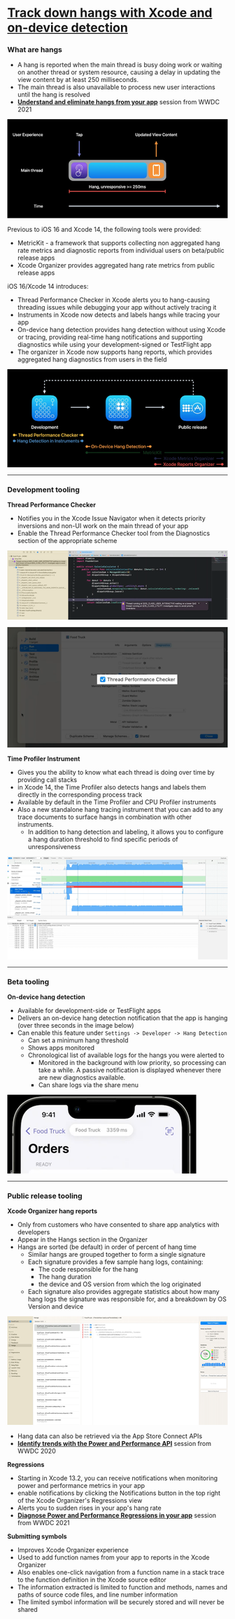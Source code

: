 # [**Track down hangs with Xcode and on-device detection**](https://developer.apple.com/videos/play/wwdc2022-10082)

### **What are hangs**

* A hang is reported when the main thread is busy doing work or waiting on another thread or system resource, causing a delay in updating the view content by at least 250 milliseconds.
* The main thread is also unavailable to process new user interactions until the hang is resolved
* [**Understand and eliminate hangs from your app**](https://developer.apple.com/videos/play/wwdc2021/10258/) session from WWDC 2021

![](images/hangs/hang.png)

Previous to iOS 16 and Xcode 14, the following tools were provided:

* MetricKit - a framework that supports collecting non aggregated hang rate metrics and diagnostic reports from individual users on beta/public release apps
* Xcode Organizer provides aggregated hang rate metrics from public release apps

iOS 16/Xcode 14 introduces:

* Thread Performance Checker in Xcode alerts you to hang-causing threading issues while debugging your app without actively tracing it
* Instruments in Xcode now detects and labels hangs while tracing your app
* On-device hang detection provides hang detection without using Xcode or tracing, providing real-time hang notifications and supporting diagnostics while using your development-signed or TestFlight app
* The organizer in Xcode now supports hang reports, which provides aggregated hang diagnostics from users in the field

![](images/hangs/tools.png)

---

### **Development tooling**

**Thread Performance Checker**

* Notifies you in the Xcode Issue Navigator when it detects priority inversions and non-UI work on the main thread of your app
* Enable the Thread Performance Checker tool from the Diagnostics section of the appropriate scheme

![](images/hangs/priority_inversion.png)

![](images/hangs/tpc_enable.png)

**Time Profiler Instrument**

* Gives you the ability to know what each thread is doing over time by providing call stacks
* in Xcode 14, the Time Profiler also detects hangs and labels them directly in the corresponding process track
* Available by default in the Time Profiler and CPU Profiler instruments 
* Also a new standalone hang tracing instrument that you can add to any trace documents to surface hangs in combination with other instruments.
	* In addition to hang detection and labeling, it allows you to configure a hang duration threshold to find specific periods of unresponsiveness

![](images/hangs/instrument_hang.png)

---

### **Beta tooling**

**On-device hang detection**

* Available for development-side or TestFlight apps
* Delivers an on-device hang detection notification that the app is hanging (over three seconds in the image below)
* Can enable this feature under `Settings -> Developer -> Hang Detection`
	* Can set a minimum hang threshold
	* Shows apps monitored
	* Chronological list of available logs for the hangs you were alerted to
		* Monitored in the background with low priority, so processing can take a while. A passive notification is displayed whenever there are new diagnostics available.
		* Can share logs via the share menu

![](images/hangs/on_device_hang.png)

---

### **Public release tooling**

**Xcode Organizer hang reports**

* Only from customers who have consented to share app analytics with developers
* Appear in the Hangs section in the Organizer
* Hangs are sorted (be default) in order of percent of hang time
	* Similar hangs are grouped together to form a single signature
	* Each signature provides a few sample hang logs, containing:
		* The code responsible for the hang
		* The hang duration
		* the device and OS version from which the log originated
	* Each signature also provides aggregate statistics about how many hang logs the signature was responsible for, and a breakdown by OS Version and device

![](images/hangs/organizer.png)

* Hang data can also be retrieved via the App Store Connect APIs
* [**Identify trends with the Power and Performance API**](https://developer.apple.com/videos/play/wwdc2020/10057/) session from WWDC 2020

**Regressions**

* Starting in Xcode 13.2, you can receive notifications when monitoring power and performance metrics in your app
* enable notifications by clicking the Notifications button in the top right of the Xcode Organizer's Regressions view
* Alerts you to sudden rises in your app's hang rate
* [**Diagnose Power and Performance Regressions in your app**](https://developer.apple.com/videos/play/wwdc2021/10087/) session from WWDC 2021

**Submitting symbols**

* Improves Xcode Organizer experience
* Used to add function names from your app to reports in the Xcode Organizer
* Also enables one-click navigation from a function name in a stack trace to the function definition in the Xcode source editor
* The information extracted is limited to function and methods, names and paths of source code files, and line number information
* The limited symbol information will be securely stored and will never be shared





